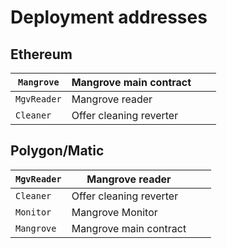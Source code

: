 # Deployment addresses

## Ethereum

| `Mangrove`  | Mangrove main contract  |   |   |
| ----------- | ----------------------- | - | - |
| `MgvReader` | Mangrove reader         |   |   |
| `Cleaner`   | Offer cleaning reverter |   |   |

## Polygon/Matic

| `MgvReader` | Mangrove reader         |   |   |
| ----------- | ----------------------- | - | - |
| `Cleaner`   | Offer cleaning reverter |   |   |
| `Monitor`   | Mangrove Monitor        |   |   |
| `Mangrove`  | Mangrove main contract  |   |   |

